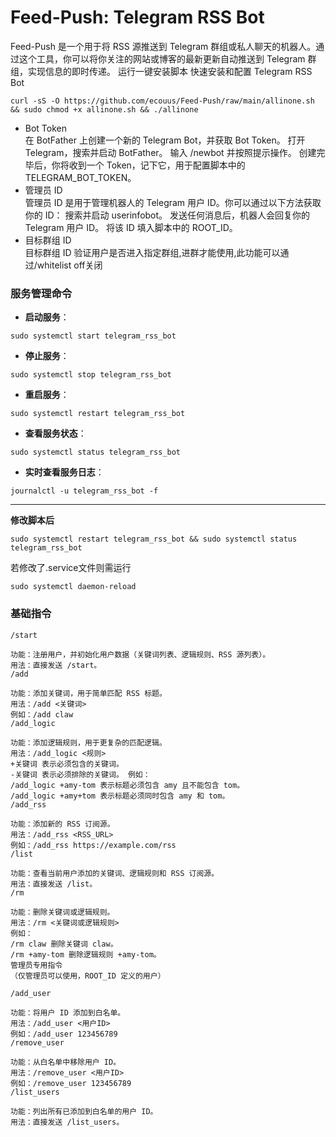 # Feed-Push: Telegram RSS Bot
Feed-Push 是一个用于将 RSS 源推送到 Telegram 群组或私人聊天的机器人。通过这个工具，你可以将你关注的网站或博客的最新更新自动推送到 Telegram 群组，实现信息的即时传递。
运行一键安装脚本
快速安装和配置 Telegram RSS Bot
```
curl -sS -O https://github.com/ecouus/Feed-Push/raw/main/allinone.sh && sudo chmod +x allinone.sh && ./allinone
```
- Bot Token  
在 BotFather 上创建一个新的 Telegram Bot，并获取 Bot Token。
打开 Telegram，搜索并启动 BotFather。
输入 /newbot 并按照提示操作。
创建完毕后，你将收到一个 Token，记下它，用于配置脚本中的 TELEGRAM_BOT_TOKEN。
- 管理员 ID  
管理员 ID 是用于管理机器人的 Telegram 用户 ID。你可以通过以下方法获取你的 ID：
搜索并启动 userinfobot。
发送任何消息后，机器人会回复你的 Telegram 用户 ID。
将该 ID 填入脚本中的 ROOT_ID。
- 目标群组 ID  
目标群组 ID 验证用户是否进入指定群组,进群才能使用,此功能可以通过/whitelist off关闭

### **服务管理命令**
- **启动服务**：
```
sudo systemctl start telegram_rss_bot
```
- **停止服务**：
```
sudo systemctl stop telegram_rss_bot
```
- **重启服务**：
```
sudo systemctl restart telegram_rss_bot
```
- **查看服务状态**：
```
sudo systemctl status telegram_rss_bot
```
- **实时查看服务日志**：
```
journalctl -u telegram_rss_bot -f
```
---

**修改脚本后**
```
sudo systemctl restart telegram_rss_bot && sudo systemctl status telegram_rss_bot
```


若修改了.service文件则需运行
```
sudo systemctl daemon-reload
```

### 基础指令
```
/start

功能：注册用户，并初始化用户数据（关键词列表、逻辑规则、RSS 源列表）。
用法：直接发送 /start。
/add

功能：添加关键词，用于简单匹配 RSS 标题。
用法：/add <关键词>
例如：/add claw
/add_logic

功能：添加逻辑规则，用于更复杂的匹配逻辑。
用法：/add_logic <规则>
+关键词 表示必须包含的关键词。
-关键词 表示必须排除的关键词。 例如：
/add_logic +amy-tom 表示标题必须包含 amy 且不能包含 tom。
/add_logic +amy+tom 表示标题必须同时包含 amy 和 tom。
/add_rss

功能：添加新的 RSS 订阅源。
用法：/add_rss <RSS_URL>
例如：/add_rss https://example.com/rss
/list

功能：查看当前用户添加的关键词、逻辑规则和 RSS 订阅源。
用法：直接发送 /list。
/rm

功能：删除关键词或逻辑规则。
用法：/rm <关键词或逻辑规则>
例如：
/rm claw 删除关键词 claw。
/rm +amy-tom 删除逻辑规则 +amy-tom。
管理员专用指令
（仅管理员可以使用，ROOT_ID 定义的用户）

/add_user

功能：将用户 ID 添加到白名单。
用法：/add_user <用户ID>
例如：/add_user 123456789
/remove_user

功能：从白名单中移除用户 ID。
用法：/remove_user <用户ID>
例如：/remove_user 123456789
/list_users

功能：列出所有已添加到白名单的用户 ID。
用法：直接发送 /list_users。
```
